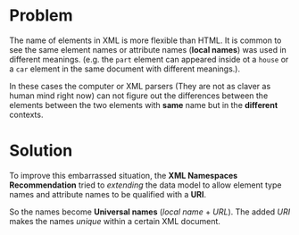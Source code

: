 # Problem
The name of elements in XML is more flexible than HTML. It is common to see the same element names or attribute names (**local names**) was used in different meanings. (e.g. the `part` element can appeared inside ot a `house` or a `car` element in the same document with different meanings.).

In these cases the computer or XML parsers (They are not as claver as human mind right now) can not figure out the differences between the elements between the two elements with **same** name but in the **different** contexts.

# Solution
To improve this embarrassed situation, the **XML Namespaces Recommendation** tried to _extending_ the data model to allow element type names and attribute names to be qualified with a **URI**.

So the names become **Universal names** (_local name_ + _URL_). The added _URI_ makes the names _unique_ within a certain XML document.


